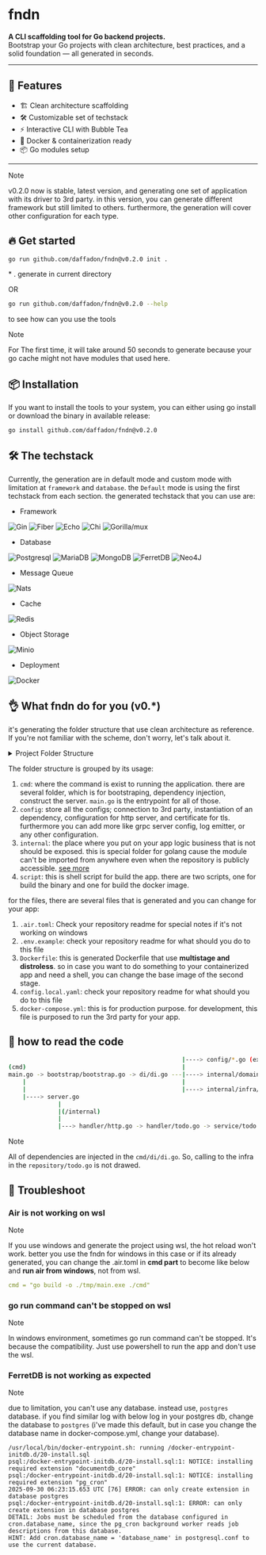 # fndn

**A CLI scaffolding tool for Go backend projects.**  
Bootstrap your Go projects with clean architecture, best practices, and a solid foundation — all generated in seconds.

---

## 🚀 Features

<!-- - 🔧 Configurable tech stack options -->

- 🏗️ Clean architecture scaffolding
- 🛠️ Customizable set of techstack
- ⚡ Interactive CLI with Bubble Tea
- 🐳 Docker & containerization ready
- 📦 Go modules setup

---

> [!NOTE]
> v0.2.0 now is stable, latest version, and generating one set of application with its driver to 3rd party. in this version, you can generate different framework but still limited to others. furthermore, the generation will cover other configuration for each type.

## 🔥 Get started

```bash
go run github.com/daffadon/fndn@v0.2.0 init .
```

\* . generate in current directory

OR

```bash
go run github.com/daffadon/fndn@v0.2.0 --help
```

to see how can you use the tools

> [!NOTE]
> For The first time, it will take around 50 seconds to generate because your go cache might not have modules that used here.

## 📦 Installation

If you want to install the tools to your system, you can either using go install or download the binary in available release:

```bash
go install github.com/daffadon/fndn@v0.2.0
```

## 🛠️ The techstack

Currently, the generation are in default mode and custom mode with limitation at `framework` and `database`. the `Default` mode is using the first techstack from each section. the generated techstack that you can use are:

- Framework

![Gin](https://img.shields.io/badge/gin-3997AA?style=for-the-badge&logo=gin&logoColor=white)
![Fiber](https://img.shields.io/badge/fiber-00ACD7?style=for-the-badge&logo=fiber)
![Echo](https://img.shields.io/badge/echo-00AFD1?style=for-the-badge&logo=echo)
![Chi](https://img.shields.io/badge/chi-01933F?style=for-the-badge&logo=chi)
![Gorilla/mux](https://img.shields.io/badge/gorilla/mux-939292?style=for-the-badge&logo=gorilla)

- Database

![Postgresql](https://img.shields.io/badge/PostgreSQL-316192?style=for-the-badge&logo=postgresql&logoColor=white)
![MariaDB](https://img.shields.io/badge/MariaDB-003545?style=for-the-badge&logo=mariadb&logoColor=white)
![MongoDB](https://img.shields.io/badge/MongoDB-%234ea94b.svg?style=for-the-badge&logo=mongodb&logoColor=white)
![FerretDB](https://img.shields.io/badge/FerretDB-black?style=for-the-badge&logo=ferretdb&logoColor=white)
![Neo4J](https://img.shields.io/badge/Neo4j-008CC1?style=for-the-badge&logo=neo4j&logoColor=white)

- Message Queue

![Nats](https://img.shields.io/badge/nats-2DACE1?style=for-the-badge&logo=nats&logoColor=white)

- Cache

![Redis](https://img.shields.io/badge/redis-%23DD0031.svg?&style=for-the-badge&logo=redis&logoColor=white)

- Object Storage

![Minio](https://img.shields.io/badge/minio-C8324D?style=for-the-badge&logo=nats&logoColor=white)

- Deployment

![Docker](https://img.shields.io/badge/Docker-2CA5E0?style=for-the-badge&logo=docker&logoColor=white)

## 👌 What fndn do for you (v0.\*)

it's generating the folder structure that use clean architecture as reference. If you're not familiar with the scheme, don't worry, let's talk about it.

<details>
<summary>Project Folder Structure</summary>

```bash
project
├── cmd
│   ├── bootstrap
│   │   └── bootstrap.go
│   ├── di
│   │   └── container.go
│   ├── server
│   │   └── server.go
│   └── main.go
├── config
│   ├── cache
│   │   └── redis.go
│   ├── env
│   │   └── env.go
│   ├── logger
│   │   └── zerolog.go
│   ├── mq
│   │   ├── nats-server.conf
│   │   └── nats.go
│   ├── router
│   │   └── http.go
│   └── storage
│       ├── minio.go
│       └── postgresql.go
├── internal
│   ├── domain
│   │   ├── dto
│   │   │   └── todo.go
│   │   ├── handler
│   │   │   ├── http.go
│   │   │   └── todo.go
│   │   ├── repository
│   │   │   └── todo.go
│   │   └── service
│   │       └── todo.go
│   ├── infra
│   │   ├── cache
│   │   │   └── redis.go
│   │   ├── mq
│   │   │   └── jetstream_infra.go
│   │   └── storage
│   │       ├── minio.go
│   │       └── querier.go
│   └── pkg
│       └── .gitkeep
├── script
│   ├── build-binary.sh
│   └── docker-build.sh
├── .air.toml
├── .env.example
├── .gitignore
├── Dockerfile
├── Makefile
├── README.md
├── VERSION
├── config.local.yaml
├── docker-compose.yml
├── go.mod
└── go.sum
```

</details>

The folder structure is grouped by its usage:

1. `cmd`: where the command is exist to running the application. there are several folder, which is for bootstraping, dependency injection, construct the server. `main.go` is the entrypoint for all of those.
2. `config`: store all the configs; connection to 3rd party, instantiation of an dependency, configuration for http server, and certificate for tls. furthermore you can add more like grpc server config, log emitter, or any other configuration.
3. `internal`: the place where you put on your app logic business that is not should be exposed. this is special folder for golang cause the module can't be imported from anywhere even when the repository is publicly accessible. [see more](https://go.dev/doc/go1.4#internalpackages)
4. `script`: this is shell script for build the app. there are two scripts, one for build the binary and one for build the docker image.

for the files, there are several files that is generated and you can change for your app:

1. `.air.toml`: Check your repository readme for special notes if it's not working on windows
2. `.env.example`: check your repository readme for what should you do to this file
3. `Dockerfile`: this is generated Dockerfile that use **multistage and distroless**. so in case you want to do something to your containerized app and need a shell, you can change the base image of the second stage.
4. `config.local.yaml`: check your repository readme for what should you do to this file
5. `docker-compose.yml`: this is for production purpose. for development, this file is purposed to run the 3rd party for your app.

## 🔀 how to read the code

```bash
                                                 |----> config/*.go (except /env)
(cmd)                                            |
main.go -> bootstrap/bootstrap.go -> di/di.go ---|----> internal/domain/*.go (except /dto)
    |                                            |
    |                                            |----> internal/infra/*.go
    |----> server.go
              |
              |(/internal)
              |
              |---> handler/http.go -> handler/todo.go -> service/todo.go -> repository/todo.go
```

> [!NOTE]
> All of dependencies are injected in the `cmd/di/di.go`. So, calling to the infra in the `repository/todo.go` is not drawed.

## 🚨 Troubleshoot

### Air is not working on wsl

> [!NOTE]
> If you use windows and generate the project using wsl, the hot reload won't work. better you use the fndn for windows in this case or if its already generated, you can change the .air.toml in **cmd part** to become like below and **run air from windows**, not from wsl.
>
> ```yml
> cmd = "go build -o ./tmp/main.exe ./cmd"
> ```

### go run command can't be stopped on wsl

> [!NOTE]
> In windows environment, sometimes go run command can't be stopped. It's because the compatibility. Just use powershell to run the app and don't use the wsl.

### FerretDB is not working as expected

> [!NOTE]
> due to limitation, you can't use any database. instead use, `postgres` database. if you find similar log with below log in your postgres db, change the database to `postgres` (i've made this default, but in case you change the database name in docker-compose.yml, change your database).
> ```
> /usr/local/bin/docker-entrypoint.sh: running /docker-entrypoint-initdb.d/20-install.sql
> psql:/docker-entrypoint-initdb.d/20-install.sql:1: NOTICE: installing required extension "documentdb_core"
> psql:/docker-entrypoint-initdb.d/20-install.sql:1: NOTICE: installing required extension "pg_cron"
> 2025-09-30 06:23:15.653 UTC [76] ERROR: can only create extension in database postgres
> psql:/docker-entrypoint-initdb.d/20-install.sql:1: ERROR: can only create extension in database postgres
> DETAIL: Jobs must be scheduled from the database configured in cron.database_name, since the pg_cron background worker reads job descriptions from this database.
> HINT: Add cron.database_name = 'database_name' in postgresql.conf to use the current database.
> ```
